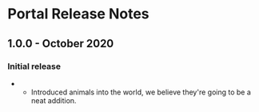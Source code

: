 # Portal Release Notes

## 1.0.0 - October 2020

### Initial release

* * Introduced animals into the world, we believe they're going to be a neat addition.



